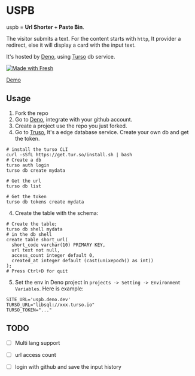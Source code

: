 # USPB
uspb = **Url Shorter + Paste Bin**.

The visitor submits a text. For the content starts with `http`, It provider a redirect, else it will display a card with the input text.

It's hosted by [Deno](https://deno.dev), using [Turso](https://turso.tech/) db service.

[![Made with Fresh](https://fresh.deno.dev/fresh-badge.svg)](https://fresh.deno.dev)

[Demo](https://uspb.deno.dev/)

## Usage

1. Fork the repo
2. Go to [Deno](https://deno.dev), integrate with your github account.
3. Create a project use the repo you just forked.
3. Go to [Truso](https://turso.tech/), It's a edge database service. Create your own db and get the token.
```
# install the turso CLI
curl -sSfL https://get.tur.so/install.sh | bash
# Create a db
turso auth login
turso db create mydata

# Get the url
turso db list

# Get the token
turso db tokens create mydata
```
4. Create the table with the schema:
```
# Create the table;
turso db shell mydata
# in the db shell
create table short_url(
  short_code varchar(10) PRIMARY KEY,
  url text not null,
  access_count integer default 0,
  created_at integer default (cast(unixepoch() as int))
);
# Press Ctrl+D for quit
```
5. Set the env in Deno project in `projects -> Setting -> Environment Variables`. Here is example:
```
SITE_URL='uspb.deno.dev'
TURSO_URL="libsql://xxx.turso.io"
TURSO_TOKEN="..."
```

## TODO

- [ ] Multi lang support
- [ ] url access count
- [ ] login with github and save the input history

